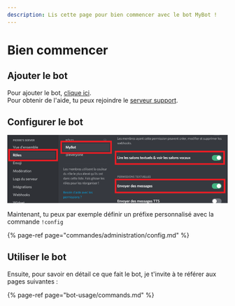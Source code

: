 ```yaml
---
description: Lis cette page pour bien commencer avec le bot MyBot !
---
```


# Bien commencer

## Ajouter le bot

Pour ajouter le bot, [clique ici](https://discordapp.com/oauth2/authorize?client_id=500023552905314304&scope=bot&permissions=805596240).  
Pour obtenir de l'aide, tu peux rejoindre le [serveur support](https://discord.gg/GKTgHAf).

## Configurer le bot

![D&apos;abord, regarde si le bot &#xE0; l&apos;autorisation &quot;d&apos;envoyer des messages&quot; et de &quot;lire les messages&quot; sur le serveur. Tu peux aussi mettre la permission &quot;administrateur&quot;](.gitbook/assets/image.png)

Maintenant, tu peux par exemple définir un préfixe personnalisé avec la commande `!config`

{% page-ref page="commandes/administration/config.md" %}

## Utiliser le bot

Ensuite, pour savoir en détail ce que fait le bot, je t'invite à te référer aux pages suivantes :

{% page-ref page="bot-usage/commands.md" %}

